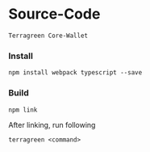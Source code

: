 # Source-Code
```
Terragreen Core-Wallet
```
### Install
```
npm install webpack typescript --save 
```
### Build
```
npm link
```
After linking, run following 
```
terragreen <command>
```
